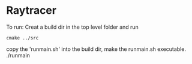 Raytracer
========


To run: Creat a build dir in the top level folder and run
```
cmake ../src
```

copy the 'runmain.sh' into the build dir, make the runmain.sh executable.
./runmain <options>
